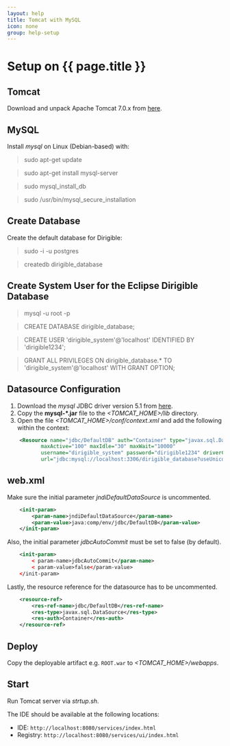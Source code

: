 ```yaml
---
layout: help
title: Tomcat with MySQL
icon: none
group: help-setup
---
```


Setup on {{ page.title }}
===


Tomcat
---

Download and unpack Apache Tomcat 7.0.x from [here](http://tomcat.apache.org/download-70.cgi).

MySQL
---

Install *mysql* on Linux (Debian-based) with:

> sudo apt-get update

> sudo apt-get install mysql-server

> sudo mysql\_install\_db

> sudo /usr/bin/mysql\_secure\_installation

Create Database
---

Create the default database for Dirigible:

> sudo -i -u postgres

> createdb dirigible_database

Create System User for the Eclipse Dirigible Database
---

> mysql -u root -p

> CREATE DATABASE dirigible_database;

> CREATE USER 'dirigible_system'@'localhost' IDENTIFIED BY 'dirigible1234';

> GRANT ALL PRIVILEGES ON dirigible_database.* TO 'dirigible_system'@'localhost' WITH GRANT OPTION;

Datasource Configuration
---

1. Download the *mysql* JDBC driver version 5.1 from [here](http://dev.mysql.com/downloads/connector/j/).
2. Copy the **mysql-*.jar** file to the *<TOMCAT_HOME>/lib* directory.
3. Open the file *<TOMCAT_HOME>/conf/context.xml* and add the following within the context:

```xml
    <Resource name="jdbc/DefaultDB" auth="Container" type="javax.sql.DataSource"
           maxActive="100" maxIdle="30" maxWait="10000"
           username="dirigible_system" password="dirigible1234" driverClassName="com.mysql.jdbc.Driver"
           url="jdbc:mysql://localhost:3306/dirigible_database?useUnicode=true&amp;characterEncoding=UTF-8"/>
```

web.xml
---

Make sure the initial parameter *jndiDefaultDataSource* is uncommented.

```xml
    <init-param>
        <param-name>jndiDefaultDataSource</param-name>
        <param-value>java:comp/env/jdbc/DefaultDB</param-value>
    </init-param>
```

Also, the initial parameter *jdbcAutoCommit* must be set to false (by default).

```xml
    <init-param>
        < param-name>jdbcAutoCommit</param-name>
        < param-value>false</param-value>
    </init-param>
```

Lastly, the resource reference for the datasource has to be uncommented.

```xml
    <resource-ref>
        <res-ref-name>jdbc/DefaultDB</res-ref-name>
        <res-type>javax.sql.DataSource</res-type>
        <res-auth>Container</res-auth>
    </resource-ref>
```

Deploy
---

Copy the deployable artifact e.g. `ROOT.war` to *<TOMCAT_HOME>/webapps*.

Start
---

Run Tomcat server via *strtup.sh*. 

The IDE should be available at the following locations: 

*  IDE: `http://localhost:8080/services/index.html`
* Registry: `http://localhost:8080/services/ui/index.html` 
